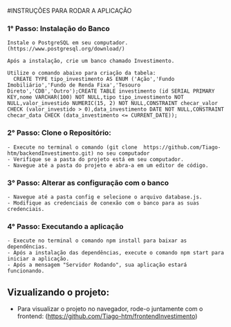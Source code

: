 #INSTRUÇÕES PARA RODAR A APLICAÇÃO

 ### 1° Passo: Instalação do Banco

    Instale o PostgreSQL em seu computador.
    (https://www.postgresql.org/download/)

    Após a instalação, crie um banco chamado Investimento.

    Utilize o comando abaixo para criação da tabela:
      CREATE TYPE tipo_investimento AS ENUM ('Ação','Fundo Imobiliário','Fundo de Renda Fixa','Tesouro Direto','CDB','Outro');CREATE TABLE investimento (id SERIAL PRIMARY KEY,nome VARCHAR(100) NOT NULL,tipo tipo_investimento NOT             NULL,valor_investido NUMERIC(15, 2) NOT NULL,CONSTRAINT checar_valor CHECK (valor_investido > 0),data_investimento DATE NOT NULL,CONSTRAINT checar_data CHECK (data_investimento <= CURRENT_DATE));
     
    
### 2° Passo: Clone o Repositório:
    - Execute no terminal o comando (git clone  https://github.com/Tiago-htm/backendInvestimento.git) no seu computador
    - Verifique se a pasta do projeto está em seu computador.
    - Navegue até a pasta do projeto e abra-a em um editor de código.

### 3° Passo: Alterar as configuração com o banco
    - Navegue até a pasta config e selecione o arquivo database.js.
    - Modifique as credenciais de conexão com o banco para as suas credenciais.

### 4° Passo: Executando a aplicação
    - Execute no terminal o comando npm install para baixar as dependências.
    - Após a instalação das dependências, execute o comando npm start para iniciar a aplicação.
    - Após a mensagem "Servidor Rodando", sua aplicação estará funcionando.

## Vizualizando o projeto: 
  - Para visualizar o projeto no navegador, rode-o juntamente com o frontend:
    (https://github.com/Tiago-htm/frontendInvestimento)
  
